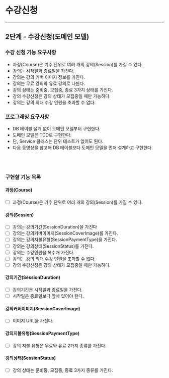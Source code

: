 # 수강신청

---

## 2단계 - 수강신청(도메인 모델)

### 수강 신청 기능 요구사항

- 과정(Course)은 기수 단위로 여러 개의 강의(Session)를 가질 수 있다.
- 강의는 시작일과 종료일을 가진다.
- 강의는 강의 커버 이미지 정보를 가진다.
- 강의는 무료 강의와 유료 강의로 나뉜다.
- 강의 상태는 준비중, 모집중, 종료 3가지 상태를 가진다.
- 강의 수강신청은 강의 상태가 모집중일 때만 가능하다.
- 강의는 강의 최대 수강 인원을 초과할 수 없다.

### 프로그래밍 요구사항

- DB 테이블 설계 없이 도메인 모델부터 구현한다.
- 도메인 모델은 TDD로 구현한다.
- 단, Service 클래스는 단위 테스트가 없어도 된다.
- 다음 동영상을 참고해 DB 테이블보다 도메인 모델을 먼저 설계하고 구현한다.

<br/>
<br/>

### 구현할 기능 목록

#### 과정(Course)

- [ ] 과정(Course)은 기수 단위로 여러 개의 강의(Session)를 가질 수 있다.

#### 강의(Session)

- [ ] 강의는 강의기간(SessionDuration)을 가진다
- [ ] 강의는 강의커버이미지(SessionCoverImage)를 가진다.
- [ ] 강의는 강의지불유형(SessionPaymentType)을 가진다.
- [ ] 강의는 강의상태(SessionStatus)를 가진다.
- [ ] 강의는 수강인원을 복수개 가진다.
- [ ] 강의는 강의 최대 수강 인원을 초과할 수 없다.
- [ ] 강의 수강신청은 강의 상태가 모집중일 때만 가능하다.

#### 강의기간(SessionDuration)

- [ ] 강의기간은 시작일과 종료일을 가진다.
- [ ] 시작일은 종료일보다 앞에 있어야 한다.

#### 강의커버이미지(SessionCoverImage)

- [ ] 이미지 URL을 가진다.

#### 강의지불유형(SessionPaymentType)

- [ ] 강의 지불 유형은 무료와 유료 2가지 종류를 가진다.

#### 강의상태(SessionStatus)

- [ ] 강의 상태는 준비중, 모집중, 종료 3가지 종류를 가진다.
